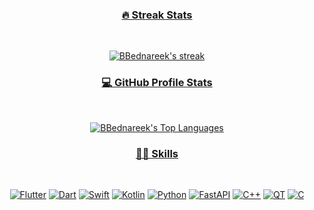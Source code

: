 

<p align="center">
  <a href="https://github.com/BBednareek">
</p>

<h3 align="center">🔥 Streak Stats</h3><br/>

<p align="center"> 
  <img title="🔥 Get streak stats for your profile at git.io/streak-stats" alt="BBednareek's streak" src="https://github-readme-streak-stats.herokuapp.com/?user=BBednareek&theme=monokai-metallian&hide_border=true"/>
</p>

<h3 align="center">💻 GitHub Profile Stats</h3><br/>

<p align="center">
  <img alt="BBednareek's Top Languages" src="https://github-readme-stats-sigma-five.vercel.app/api/top-langs?username=BBednareek&layout=compact&theme=react&hide_border=true&bg_color=1F222E&title_color=F85D7F&icon_color=F8D866&hide=Jupyter%20Notebook,Roff&langs_count=8%22%20height=%22192px"/>
</p>

<h3 align="center">👨‍💻 Skills </h3><br/>

<p align="center">
      <a href="#"><img alt="Flutter" src="https://img.shields.io/badge/Flutter-02569B?style=for-the-badge&logo=flutter&logoColor=white"></a>
     <a href="#"><img alt="Dart" src="https://img.shields.io/badge/Dart-0175C2?style=for-the-badge&logo=dart&logoColor=white"></a>
     <a href="#"><img alt="Swift" src="https://img.shields.io/badge/swift-02569B?style=for-the-badge&logo=swift&logoColor=white"></a>
     <a href="#"><img alt="Kotlin" src="https://img.shields.io/badge/kotlin-02569B?style=for-the-badge&logo=kotlin&logoColor=white"></a>
     <a href="#"><img alt="Python" src="https://img.shields.io/badge/Python-3776AB?style=for-the-badge&logo=python&logoColor=white"></a>
     <a href=#"><img alt="FastAPI" src="https://img.shields.io/badge/fastapi-02569B?style=for-the-badge&logo=fastapi&logoColor=white"></a>
     <a href="#"><img alt="C++" src="https://img.shields.io/badge/C%2B%2B-00599C?style=for-the-badge&logo=c%2B%2B&logoColor=white"></a>
     <a href="#"><img alt="QT" src="https://img.shields.io/badge/qt-02569B?style=for-the-badge&logo=qt&logoColor=white"></a>
     <a href="#"><img alt="C" src="https://img.shields.io/badge/C-00599C?style=for-the-badge&logo=c%2B%2B&logoColor=white"></a>
</p>



